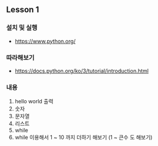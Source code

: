 ## Lesson 1


### 설치 및 실행
* https://www.python.org/

### 따라해보기
  * https://docs.python.org/ko/3/tutorial/introduction.html

### 내용
1. hello world 출력
1. 숫자
1. 문자열
1. 리스트
1. while
1. while 이용해서 1 ~ 10 까지 더하기 해보기 (1 ~ 큰수 도 해보기)
